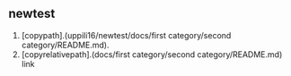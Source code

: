 ## newtest

1. [copypath].(uppili16/newtest/docs/first category/second category/README.md).
2. [copyrelativepath].(docs/first category/second category/README.md)
link
